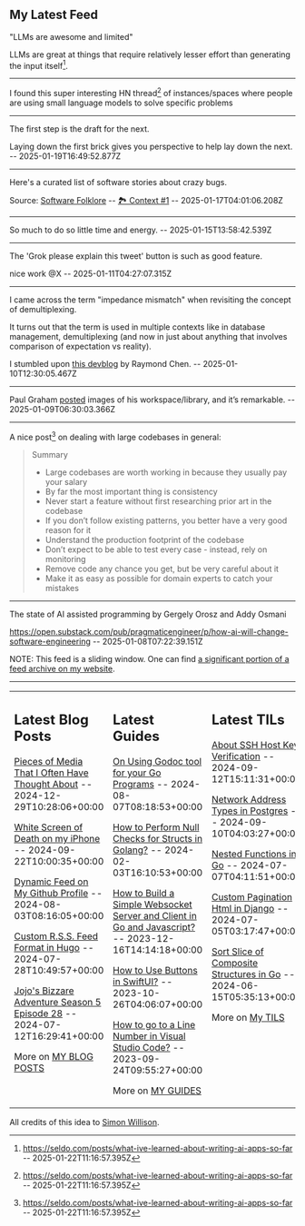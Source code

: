## My Latest Feed

<!-- feed starts -->
"LLMs are awesome and limited"

LLMs are great at things that require relatively lesser effort than generating the input itself[^1].


[^1]: https://seldo.com/posts/what-ive-learned-about-writing-ai-apps-so-far  -- 2025-01-22T11:16:57.395Z

---

I found this super interesting HN thread[^1] of instances/spaces where people are using small language models to solve specific problems

[^1]: https://news.ycombinator.com/item?id=42784365  -- 2025-01-22T02:43:50.560Z

---

The first step is the draft for the next.

Laying down the first brick gives you perspective to help lay down the next.  -- 2025-01-19T16:49:52.877Z

---

Here's a curated list of software stories about crazy bugs.


Source: [Software Folklore](http://beza1e1.tuxen.de/lore/index.html) -- [🏞️ Context #1](https://cpx.tnvmadhav.me/content/image/content-images/image_oKLgN9K.png) -- 2025-01-17T04:01:06.208Z

---

So much to do so little time and energy.  -- 2025-01-15T13:58:42.539Z

---

The 'Grok please explain this tweet' button is such as good feature.

nice work @X  -- 2025-01-11T04:27:07.315Z

---

I came across the term "impedance mismatch" when revisiting the concept of demultiplexing. 

It turns out that the term is used in multiple contexts like in database management, demultiplexing (and now in just about anything that involves comparison of expectation vs reality).


I stumbled upon [this devblog](https://devblogs.microsoft.com/oldnewthing/20180123-00/?p=97865) by Raymond Chen.   -- 2025-01-10T12:30:05.467Z

---

Paul Graham [posted](https://twitter.com/twitter/status/1877109333269360719/) images of his workspace/library, and it’s remarkable.  -- 2025-01-09T06:30:03.366Z

---

A nice post[^1] on dealing with large codebases in general:

> Summary
> - Large codebases are worth working in because they usually pay your salary
> - By far the most important thing is consistency
> - Never start a feature without first researching prior art in the codebase
> - If you don’t follow existing patterns, you better have a very good reason for it
> - Understand the production footprint of the codebase
> - Don’t expect to be able to test every case - instead, rely on monitoring
> - Remove code any chance you get, but be very careful about it
> - Make it as easy as possible for domain experts to catch your mistakes

[^1]: Source: [Large Established Codebases by Sean Goedecke](https://www.seangoedecke.com/large-established-codebases/)  -- 2025-01-08T12:30:03.744Z

---

The state of AI assisted programming by Gergely Orosz and Addy Osmani

https://open.substack.com/pub/pragmaticengineer/p/how-ai-will-change-software-engineering  -- 2025-01-08T07:22:39.151Z
<!-- feed ends -->

NOTE: This feed is a sliding window. One can find [a significant portion of a feed archive on my website](https://tnvmadhav.me/feed/).

---


<table><tr><td valign="top" width="33%">

## Latest Blog Posts

<!-- blog starts -->
[Pieces of Media That I Often Have Thought About](https://tnvmadhav.me/blog/pieces-of-media-that-i-often-have-thought-about/) -- 2024-12-29T10:28:06+00:00

[White Screen of Death on my iPhone](https://tnvmadhav.me/blog/white-screen-of-death-on-my-iphone/) -- 2024-09-22T10:00:35+00:00

[Dynamic Feed on My Github Profile](https://tnvmadhav.me/blog/dynamic-feed-on-my-github-profile/) -- 2024-08-03T08:16:05+00:00

[Custom R.S.S. Feed Format in Hugo](https://tnvmadhav.me/blog/custom-rss-feed-format-in-hugo/) -- 2024-07-28T10:49:57+00:00

[Jojo's Bizzare Adventure Season 5 Episode 28](https://tnvmadhav.me/blog/jojos-bizzare-adventure-season-5-episode-28/) -- 2024-07-12T16:29:41+00:00

More on [MY BLOG POSTS](https://tnvmadhav.me/blog/)
<!-- blog ends -->

</td><td valign="top" width="34%">

## Latest Guides

<!-- guide starts -->
[On Using Godoc tool for your Go Programs](https://tnvmadhav.me/guides/on-using-godoc-tool/) -- 2024-08-07T08:18:53+00:00

[How to Perform Null Checks for Structs in Golang?](https://tnvmadhav.me/guides/how-to-perform-null-checks-for-structs-in-golang/) -- 2024-02-03T16:10:53+00:00

[How to Build a Simple Websocket Server and Client in Go and Javascript?](https://tnvmadhav.me/guides/how-to-build-a-simple-websocket-server-and-client-in-go/) -- 2023-12-16T14:14:18+00:00

[How to Use Buttons in SwiftUI?](https://tnvmadhav.me/guides/how-to-use-buttons-in-swiftui/) -- 2023-10-26T04:06:07+00:00

[How to go to a Line Number in Visual Studio Code?](https://tnvmadhav.me/guides/how-to-go-to-line-in-visual-studio-code/) -- 2023-09-24T09:55:27+00:00

More on [MY GUIDES](https://tnvmadhav.me/guides/)
<!-- guide ends -->

</td><td valign="top" width="33%">

## Latest TILs

<!-- til starts -->
[About SSH Host Key Verification](https://tnvmadhav.me/til/ssh-host-key-verification/) -- 2024-09-12T15:11:31+00:00

[Network Address Types in Postgres](https://tnvmadhav.me/til/network-address-types-in-postgres/) -- 2024-09-10T04:03:27+00:00

[Nested Functions in Go](https://tnvmadhav.me/til/nested-functions-in-go/) -- 2024-07-07T04:11:51+00:00

[Custom Pagination Html in Django](https://tnvmadhav.me/til/custom-pagination-html-in-django/) -- 2024-07-05T03:17:47+00:00

[Sort Slice of Composite Structures in Go](https://tnvmadhav.me/til/sort-slice-of-composite-structures-in-go/) -- 2024-06-15T05:35:13+00:00

More on [My TILS](https://tnvmadhav.me/til/)
<!-- til ends -->

</td></tr></table>


All credits of this idea to [Simon Willison](https://github.com/simonw/simonw/).